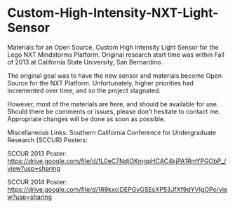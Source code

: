 # Custom-High-Intensity-NXT-Light-Sensor
Materials for an Open Source, Custom High Intensity Light Sensor for the Lego NXT Mindstorms Platform. Original research start time was within Fall of 2013 at California State University, San Bernardino.

The original goal was to have the new sensor and materials become Open Source for the NXT Platform. Unfortunately, higher priorities had incremented over time, and so the project stagnated.

However, most of the materials are here, and should be available for use. Should there be comments or issues, please don’t hesitate to contact me. Appropriate changes will be done as soon as possible.

Miscellaneous Links:
Southern California Conference for Undergraduate Research (SCCUR) Posters:

SCCUR 2013 Poster: https://drive.google.com/file/d/1L0eC7NdjOKmgpHCAC4kjPA1RmYPGObP_/view?usp=sharing

SCCUR 2014 Poster: https://drive.google.com/file/d/169kxciDEPGvGSEsXP53JfXf9dYVIgOPo/view?usp=sharing
